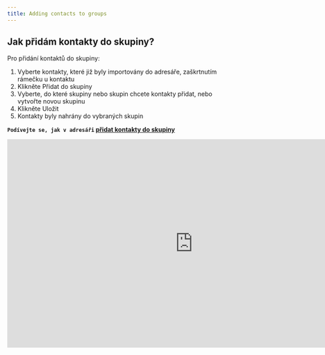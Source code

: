 ```yaml
---
title: Adding contacts to groups
---
```


## Jak přidám kontakty do skupiny?
Pro přidání kontaktů do skupiny:
1.	Vyberte kontakty, které již byly importovány do adresáře, zaškrtnutím rámečku u kontaktu
2.	Klikněte Přidat do skupiny
3.	Vyberte, do které skupiny nebo skupin chcete kontakty přidat, nebo vytvořte novou skupinu
4.	Klikněte Uložit
5.	Kontakty byly nahrány do vybraných skupin

**`Podívejte se, jak v adresáři` [přidat kontakty do skupiny](https://www.youtube.com/watch?v=vSwVIPL0dRU&t=0s&index=4&list=PL3m8jKRwlM0t2fjpTTQTZLq8qCyOEPP7N)**

<iframe width="854" height="480" src="https://www.youtube.com/embed/vSwVIPL0dRU?list=PL3m8jKRwlM0t2fjpTTQTZLq8qCyOEPP7N" frameborder="0" allow="autoplay; encrypted-media" allowfullscreen></iframe>
